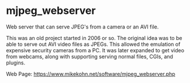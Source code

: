 # mjpeg_webserver

Web server that can serve JPEG's from a camera or an AVI file.

This was an old project started in 2006 or so. The original idea
was to be able to serve out AVI video files as JPEGs. This allowed
the emulation of expensive security cameras from a PC. It was later
expanded to get video from webcams, along with supporting serving
normal files, CGIs, and plugins.

Web Page:
https://www.mikekohn.net/software/mjpeg_webserver.php

